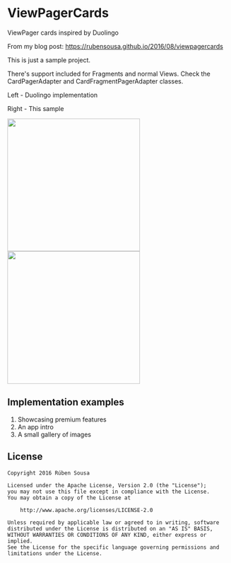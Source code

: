 # ViewPagerCards
ViewPager cards inspired by Duolingo

From my blog post: https://rubensousa.github.io/2016/08/viewpagercards

This is just a sample project.

There's support included for Fragments and normal Views. Check the CardPagerAdapter and CardFragmentPagerAdapter classes.

Left - Duolingo implementation

Right - This sample

<img src="https://rubensousa.github.io/img/duolingo_viewpager.gif" width=300></img> <img src="https://rubensousa.github.io/img/viewpager_result.gif" width=300></img>


## Implementation examples

1. Showcasing premium features
2. An app intro
2. A small gallery of images


## License

    Copyright 2016 Rúben Sousa
    
    Licensed under the Apache License, Version 2.0 (the "License");
    you may not use this file except in compliance with the License.
    You may obtain a copy of the License at
    
        http://www.apache.org/licenses/LICENSE-2.0
    
    Unless required by applicable law or agreed to in writing, software
    distributed under the License is distributed on an "AS IS" BASIS,
    WITHOUT WARRANTIES OR CONDITIONS OF ANY KIND, either express or implied.
    See the License for the specific language governing permissions and
    limitations under the License.
